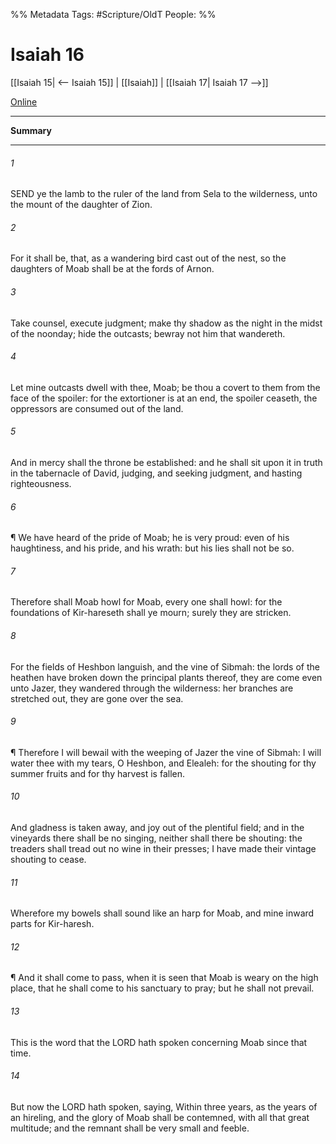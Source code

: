 

%% Metadata
Tags: #Scripture/OldT
People: 
%%
# Isaiah 16
[[Isaiah 15| <-- Isaiah 15]] | [[Isaiah]] | [[Isaiah 17| Isaiah 17 -->]]

[Online](https://churchofjesuschrist.org/study/scriptures/ot/isa/16?lang=eng)

---
__Summary__



---

###### 1
SEND ye the lamb to the ruler of the land from Sela to the wilderness, unto the mount of the daughter of Zion.
###### 2
For it shall be, that, as a wandering bird cast out of the nest, so the daughters of Moab shall be at the fords of Arnon.
###### 3
Take counsel, execute judgment; make thy shadow as the night in the midst of the noonday; hide the outcasts; bewray not him that wandereth.
###### 4
Let mine outcasts dwell with thee, Moab; be thou a covert to them from the face of the spoiler: for the extortioner is at an end, the spoiler ceaseth, the oppressors are consumed out of the land.
###### 5
And in mercy shall the throne be established: and he shall sit upon it in truth in the tabernacle of David, judging, and seeking judgment, and hasting righteousness.
###### 6
¶ We have heard of the pride of Moab; he is very proud: even of his haughtiness, and his pride, and his wrath: but his lies shall not be so.
###### 7
Therefore shall Moab howl for Moab, every one shall howl: for the foundations of Kir-hareseth shall ye mourn; surely they are stricken.
###### 8
For the fields of Heshbon languish, and the vine of Sibmah: the lords of the heathen have broken down the principal plants thereof, they are come even unto Jazer, they wandered through the wilderness: her branches are stretched out, they are gone over the sea.
###### 9
¶ Therefore I will bewail with the weeping of Jazer the vine of Sibmah: I will water thee with my tears, O Heshbon, and Elealeh: for the shouting for thy summer fruits and for thy harvest is fallen.
###### 10
And gladness is taken away, and joy out of the plentiful field; and in the vineyards there shall be no singing, neither shall there be shouting: the treaders shall tread out no wine in their presses; I have made their vintage shouting to cease.
###### 11
Wherefore my bowels shall sound like an harp for Moab, and mine inward parts for Kir-haresh.
###### 12
¶ And it shall come to pass, when it is seen that Moab is weary on the high place, that he shall come to his sanctuary to pray; but he shall not prevail.
###### 13
This is the word that the LORD hath spoken concerning Moab since that time.
###### 14
But now the LORD hath spoken, saying, Within three years, as the years of an hireling, and the glory of Moab shall be contemned, with all that great multitude; and the remnant shall be very small and feeble.



